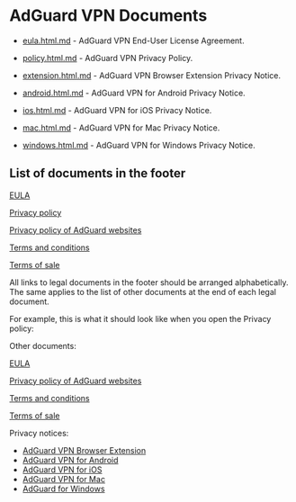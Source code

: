 
# AdGuard VPN Documents

- [eula.html.md](eula.html.md) - AdGuard VPN End-User License Agreement.

- [policy.html.md](policy.html.md) - AdGuard VPN Privacy Policy.

- [extension.html.md](privacy\extension.html.md) - AdGuard VPN Browser Extension Privacy Notice.

- [android.html.md](privacy\android.html.md) - AdGuard VPN for Android Privacy Notice.

- [ios.html.md](privacy\ios.html.md) - AdGuard VPN for iOS Privacy Notice.

- [mac.html.md](privacy\mac.html.md) - AdGuard VPN for Mac Privacy Notice.

- [windows.html.md](privacy\windows.html.md) - AdGuard VPN for Windows Privacy Notice.

## List of documents in the footer

[EULA](eula.html.md)

[Privacy policy](policy.html.md)

[Privacy policy of AdGuard websites](adguard.com/website-privacy.html.md)

[Terms and conditions](https://adguard.com/en/terms-and-conditions.html)

[Terms of sale](https://adguard.com/en/terms-of-sale.html)

All links to legal documents in the footer should be arranged alphabetically. The same applies to the list of other documents at the end of each legal document.

For example, this is what it should look like when you open the Privacy policy:

Other documents:

[EULA](eula.html.md)

[Privacy policy of AdGuard websites](adguard.com/website-privacy.html.md)

[Terms and conditions](https://adguard.com/en/terms-and-conditions.html)

[Terms of sale](https://adguard.com/en/terms-of-sale.html)

Privacy notices:

- [AdGuard VPN Browser Extension](privacy\extension.html.md)
- [AdGuard VPN for Android](privacy\android.html.md)
- [AdGuard VPN for iOS](privacy\ios.html.md)
- [AdGuard VPN for Mac](privacy\mac.html.md)
- [AdGuard for Windows](privacy\windows.html.md)
